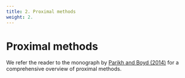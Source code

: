 ```yaml
---
title: 2. Proximal methods
weight: 2.
---
```


# Proximal methods

We refer the reader to the monograph by [Parikh and Boyd (2014)](https://web.stanford.edu/~boyd/papers/pdf/prox_algs.pdf) for a comprehensive overview of proximal methods.

